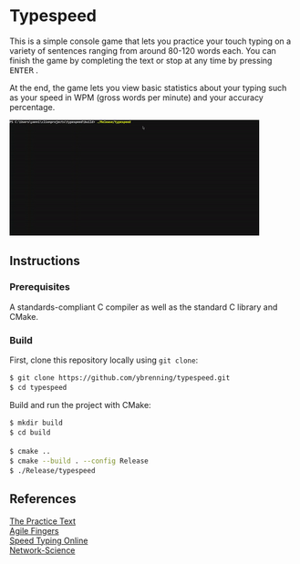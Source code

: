 # Typespeed

This is a simple console game that lets you practice your touch typing on a variety of sentences ranging from around 80-120 words each.
You can finish the game by completing the text or stop at any time by pressing <kbd>ENTER</kbd> .

At the end, the game lets you view basic statistics about your typing such as your speed in WPM (gross words per minute) and your accuracy percentage.

![Demo](https://github.com/ybrenning/typespeed/blob/master/img/demo.gif)

## Instructions

### Prerequisites

A standards-compliant C compiler as well as the standard C library and CMake.

### Build

First, clone this repository locally using `git clone`:

```bash
$ git clone https://github.com/ybrenning/typespeed.git
$ cd typespeed
```

Build and run the project with CMake:

```bash
$ mkdir build
$ cd build

$ cmake ..
$ cmake --build . --config Release
$ ./Release/typespeed
```

## References

[The Practice Text](https://thepracticetest.com/) \
[Agile Fingers](https://agilefingers.com/) \
[Speed Typing Online](https://www.speedtypingonline.com/typing-equations) \
[Network-Science](http://www.network-science.de/ascii/)
